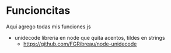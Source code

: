 # Funcioncitas
Aquí agrego todas mis funciones js

* unidecode libreria en node que quita acentos, tildes en strings
  - https://github.com/FGRibreau/node-unidecode
